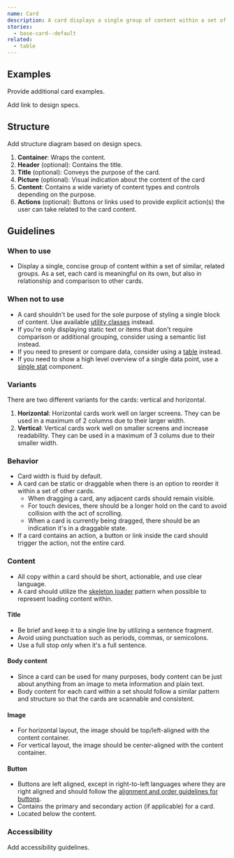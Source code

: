 ```yaml
---
name: Card
description: A card displays a single group of content within a set of similar groups.
stories:
  - base-card--default
related:
  - table
---
```


## Examples

<story-viewer story-name="base-card--default" title="Default card"></story-viewer>

<todo>Provide additional card examples.</todo>

<todo>Add link to design specs.</todo>

## Structure

<todo>Add structure diagram based on design specs.</todo>

1. **Container**: Wraps the content.
1. **Header** (optional): Contains the title.
1. **Title** (optional): Conveys the purpose of the card.
1. **Picture** (optional): Visual indication about the content of the card
1. **Content**: Contains a wide variety of content types and controls depending on the purpose.
1. **Actions** (optional): Buttons or links used to provide explicit action(s) the user can take related to the card content.

## Guidelines

### When to use

- Display a single, concise group of content within a set of similar, related groups. As a set, each card is meaningful on its own, but also in relationship and comparison to other cards.

### When not to use

- A card shouldn't be used for the sole purpose of styling a single block of content. Use available [utility classes](https://unpkg.com/browse/@gitlab/ui/src/scss/utilities.scss) instead.
- If you're only displaying static text or items that don't require comparison or additional grouping, consider using a semantic list instead.
- If you need to present or compare data, consider using a [table](/components/table) instead.
- If you need to show a high level overview of a single data point, use a [single stat](/data-visualization/single-stat) component.

### Variants

There are two different variants for the cards: vertical and horizontal.

1. **Horizontal**: Horizontal cards work well on larger screens. They can be used in a maximum of 2 columns due to their larger width.
1. **Vertical**: Vertical cards work well on smaller screens and increase readability. They can be used in a maximum of 3 colums due to their smaller width.

### Behavior

- Card width is fluid by default.
- A card can be static or draggable when there is an option to reorder it within a set of other cards.
  - When dragging a card, any adjacent cards should remain visible.
  - For touch devices, there should be a longer hold on the card to avoid collision with the act of scrolling. 
  - When a card is currently being dragged, there should be an indication it's in a draggable state.
- If a card contains an action, a button or link inside the card should trigger the action, not the entire card.

### Content

- All copy within a card should be short, actionable, and use clear language.
- A card should utilize the [skeleton loader](/components/skeleton-loader/) pattern when possible to represent loading content within.

#### Title

- Be brief and keep it to a single line by utilizing a sentence fragment.
- Avoid using punctuation such as periods, commas, or semicolons.
- Use a full stop only when it's a full sentence.

#### Body content

- Since a card can be used for many purposes, body content can be just about anything from an image to meta information and plain text.
- Body content for each card within a set should follow a similar pattern and structure so that the cards are scannable and consistent.

#### Image

- For horizontal layout, the image should be top/left-aligned with the content container. 
- For vertical layout, the image should be center-aligned with the content container.

#### Button

- Buttons are left aligned, except in right-to-left languages where they are right aligned and should follow the [alignment and order guidelines for buttons](https://design.gitlab.com/components/button#alignment).
- Contains the primary and secondary action (if applicable) for a card.
- Located below the content. 

### Accessibility

<todo>Add accessibility guidelines.</todo>
